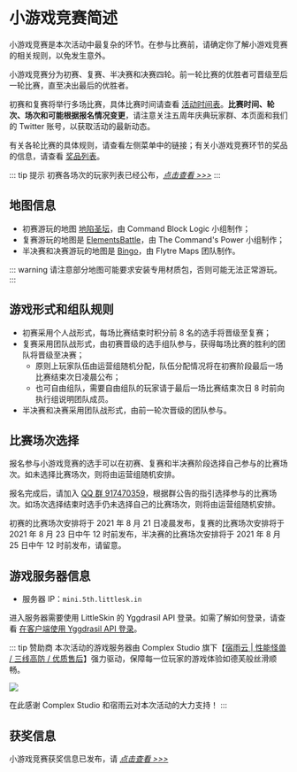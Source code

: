 # 小游戏竞赛简述

小游戏竞赛是本次活动中最复杂的环节。在参与比赛前，请确定你了解小游戏竞赛的相关规则，以免发生意外。

小游戏竞赛分为初赛、复赛、半决赛和决赛四轮。前一轮比赛的优胜者可晋级至后一轮比赛，直至决出最后的优胜者。

初赛和复赛将举行多场比赛，具体比赛时间请查看 [活动时间表](/5thAnniv/schedule.html)。**比赛时间、轮次、场次和可能根据报名情况变更**，请注意关注五周年庆典玩家群、本页面和我们的 Twitter 账号，以获取活动的最新动态。

有关各轮比赛的具体规则，请查看左侧菜单中的链接；有关小游戏竞赛环节的奖品的信息，请查看 [奖品列表](/5thAnniv/rewards.html)。

::: tip 提示
初赛各场次的玩家列表已经公布，[*点击查看 >>>*](/5thAnniv/minigames/players/preliminary.html)
:::

## 地图信息

- 初赛游玩的地图 [地陷圣坛](https://www.mcbbs.net/thread-908503-1-1.html)，由 Command Block Logic 小组制作；
- 复赛游玩的地图是 [ElementsBattle](https://www.mcbbs.net/thread-891679-1-1.html)，由 The Command's Power 小组制作；
- 半决赛和决赛游玩的地图是 [Bingo](https://www.flytre.net/bingo)，由 Flytre Maps 团队制作。

::: warning
请注意部分地图可能要求安装专用材质包，否则可能无法正常游玩。
:::

## 游戏形式和组队规则

- 初赛采用个人战形式，每场比赛结束时积分前 8 名的选手将晋级至复赛；
- 复赛采用团队战形式，由初赛晋级的选手组队参与，获得每场比赛的胜利的团队将晋级至决赛；
  - 原则上玩家队伍由运营组随机分配，队伍分配情况将在初赛阶段最后一场比赛结束次日凌晨公布；
  - 也可自由组队，需要自由组队的玩家请于最后一场比赛结束次日 8 时前向执行组说明团队成员。
- 半决赛和决赛采用团队战形式，由前一轮次晋级的团队参与。

## 比赛场次选择

报名参与小游戏竞赛的选手可以在初赛、复赛和半决赛阶段选择自己参与的比赛场次。如未选择比赛场次，则将由运营组随机安排。

报名完成后，请加入 [QQ 群 917470359](https://jq.qq.com/?_wv=1027&k=os9EsvoG)，根据群公告的指引选择参与的比赛场次。如场次选择结束时选手仍未选择自己的比赛场次，则将由运营组随机安排。

初赛的比赛场次安排将于 2021 年 8 月 21 日凌晨发布，复赛的比赛场次安排将于 2021 年 8 月 23 日中午 12 时前发布，半决赛的比赛场次安排将于 2021 年 8 月 25 日中午 12 时前发布，请留意。

## 游戏服务器信息

- 服务器 IP：`mini.5th.littlesk.in`

进入服务器需要使用 LittleSkin 的 Yggdrasil API 登录。如需了解如何登录，请查看 [在客户端使用 Yggdrasil API 登录](/advanced/yggdrasil.html#%E5%9C%A8%E5%AE%A2%E6%88%B7%E7%AB%AF%E4%BD%BF%E7%94%A8)。

::: tip  赞助商
本次活动的游戏服务器由 Complex Studio 旗下【[宿雨云 | 性能怪兽 / 三线高防 / 优质售后](https://www.mcbbs.net/thread-1210568-1-1.html)】强力驱动，保障每一位玩家的游戏体验如德芙般丝滑顺畅。

[![](https://ns.complexstudio.net/uploads/images/2021-06-15/01e4d6c66d470246b791fe20fec4444e.png)](https://www.mcbbs.net/thread-1210568-1-1.html)

在此感谢 Complex Studio 和宿雨云对本次活动的大力支持！
:::

## 获奖信息

小游戏竞赛获奖信息已发布，请 [_点击查看 >>>_](../winner.html#小游戏竞赛)

